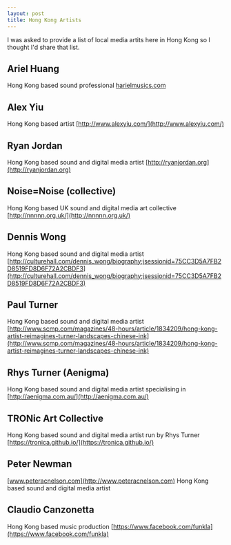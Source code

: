 ```yaml
---
layout: post
title: Hong Kong Artists
---
```


I was asked to provide a list of local media artits here in Hong Kong so I thought I'd share that list. 

## Ariel Huang
Hong Kong based sound professional
[harielmusics.com](arielmusics.com)

## Alex Yiu
Hong Kong based artist
[http://www.alexyiu.com/](http://www.alexyiu.com/)

## Ryan Jordan
Hong Kong based sound and digital media artist
[http://ryanjordan.org](http://ryanjordan.org)

## Noise=Noise (collective)
Hong Kong based UK sound and digital media art collective
[http://nnnnn.org.uk/](http://nnnnn.org.uk/)

## Dennis Wong
Hong Kong based sound and digital media artist
[http://culturehall.com/dennis_wong/biography;jsessionid=75CC3D5A7FB2D8519FD8D6F72A2CBDF3](http://culturehall.com/dennis_wong/biography;jsessionid=75CC3D5A7FB2D8519FD8D6F72A2CBDF3)

## Paul Turner
Hong Kong based sound and digital media artist
[http://www.scmp.com/magazines/48-hours/article/1834209/hong-kong-artist-reimagines-turner-landscapes-chinese-ink](http://www.scmp.com/magazines/48-hours/article/1834209/hong-kong-artist-reimagines-turner-landscapes-chinese-ink)

## Rhys Turner (Aenigma)
Hong Kong based sound and digital media artist specialising in 
[http://aenigma.com.au/](http://aenigma.com.au/)

## TRONic Art Collective
Hong Kong based sound and digital media artist run by Rhys Turner
[https://tronica.github.io/](https://tronica.github.io/)

## Peter Newman
[www.peteracnelson.com](http://www.peteracnelson.com)
Hong Kong based sound and digital media artist

## Claudio Canzonetta
Hong Kong based music production
[https://www.facebook.com/funkla](https://www.facebook.com/funkla)

